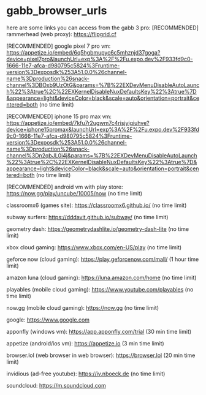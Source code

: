 # gabb_browser_urls
here are some links you can access from the gabb 3 pro:
[RECOMMENDED] rammerhead (web proxy): https://flipgrid.cf

[RECOMMENDED] google pixel 7 pro vm: https://appetize.io/embed/6q5hgbmupyc6c5mhznjd37goga?device=pixel7pro&launchUrl=exp%3A%2F%2Fu.expo.dev%2F933fd9c0-1666-11e7-afca-d980795c5824%3Fruntime-version%3Dexposdk%253A51.0.0%26channel-name%3Dproduction%26snack-channel%3DBOxb9UzOtG&params=%7B%22EXDevMenuDisableAutoLaunch%22%3Atrue%2C%22EXKernelDisableNuxDefaultsKey%22%3Atrue%7D&appearance=light&deviceColor=black&scale=auto&orientation=portrait&centered=both (no time limit)

[RECOMMENDED] iphone 15 pro max vm: https://appetize.io/embed/7kfu7r2ugwm7c4risjyigiuhve?device=iphone15promax&launchUrl=exp%3A%2F%2Fu.expo.dev%2F933fd9c0-1666-11e7-afca-d980795c5824%3Fruntime-version%3Dexposdk%253A51.0.0%26channel-name%3Dproduction%26snack-channel%3Dn2qbJL0i4j&params=%7B%22EXDevMenuDisableAutoLaunch%22%3Atrue%2C%22EXKernelDisableNuxDefaultsKey%22%3Atrue%7D&appearance=light&deviceColor=black&scale=auto&orientation=portrait&centered=both (no time limit)

[RECOMMENDED] android vm with play store: https://now.gg/play/uncube/10005/now (no time limit)

classroomx6 (games site): https://classroomx6.github.io/ (no time limit)

subway surfers: https://dddavit.github.io/subway/ (no time limit)

geometry dash: https://geometrydashlite.io/geometry-dash-lite (no time limit)

xbox cloud gaming: https://www.xbox.com/en-US/play (no time limit)

geforce now (cloud gaming): https://play.geforcenow.com/mall/ (1 hour time limit)

amazon luna (cloud gaming): https://luna.amazon.com/home (no time limit)

playables (mobile cloud gaming): https://www.youtube.com/playables (no time limit)

now.gg (mobile cloud gaming): https://now.gg (no time limit)

google: https://www.google.com

apponfly (windows vm): https://app.apponfly.com/trial (30 min time limit)

appetize (android/ios vm): https://appetize.io (3 min time limit)

browser.lol (web browser in web browser): https://browser.lol (20 min time limit)

invidious (ad-free youtube): https://iv.nboeck.de (no time limit)

soundcloud: https://m.soundcloud.com

